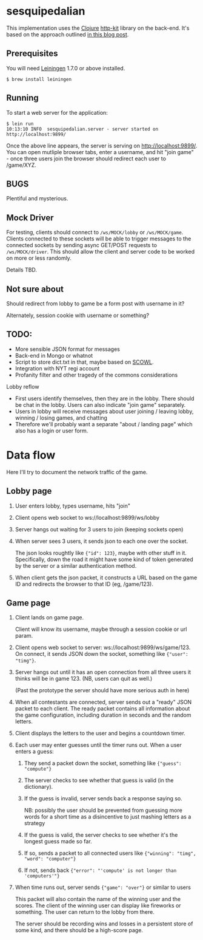 # sesquipedalian

This implementation uses the [Clojure][clojure] [http-kit][http-kit] library
on the back-end.  It's based on the approach outlined [in this blog post][blog].

## Prerequisites

You will need [Leiningen][lein] 1.7.0 or above installed.

    $ brew install leiningen

## Running

To start a web server for the application:

    $ lein run
    10:13:10 INFO  sesquipedalian.server - server started on http://localhost:9899/

Once the above line appears, the server is serving on [http://localhost:9899/][local].
You can open mutliple browser tabs, enter a username, and hit "join game" - once three
users join the browser should redirect each user to /game/XYZ.

## BUGS

Plentiful and mysterious.

## Mock Driver

For testing, clients should connect to `/ws/MOCK/lobby` or `/ws/MOCK/game`.
Clients connected to these sockets will be able to trigger messages to the
connected sockets by sending async GET/POST requests to `/ws/MOCK/driver`.
This should allow the client and server code to be worked on more or less
randomly.

Details TBD.

## Not sure about

Should redirect from lobby to game be a form post with username in it?

Alternately, session cookie with username or something?

## TODO:

- More sensible JSON format for messages
- Back-end in Mongo or whatnot
- Script to store dict.txt in that, maybe based on [SCOWL][scowl].
- Integration with NYT regi account
- Profanity filter and other tragedy of the commons considerations

Lobby reflow
- First users identify themselves, then they are in the lobby.  There should
  be chat in the lobby.  Users can also indicate "join game" separately.
- Users in lobby will receive messages about user joining / leaving lobby,
  winning / losing games, and chatting
- Therefore we'll probably want a separate "about / landing page" which also
  has a login or user form.

# Data flow

Here I'll try to document the network traffic of the game.

## Lobby page

1. User enters lobby, types username, hits "join"

2. Client opens web socket to ws://localhost:9899/ws/lobby

3. Server hangs out waiting for 3 users to join (keeping sockets open)

4. When server sees 3 users, it sends json to each one over the socket.

   The json looks roughtly like `{"id": 123}`, maybe with other stuff in it.
   Specifically, down the road it might have some kind of token generated
   by the server or a similar authentication method.

5. When client gets the json packet, it constructs a URL based on the game ID
   and redirects the browser to that ID (eg, /game/123).

## Game page

1. Client lands on game page.

   Client will know its username, maybe through a session cookie or url param.

2. Client opens web socket to server: ws://localhost:9899/ws/game/123.  On
   connect, it sends JSON down the socket, something like `{"user": "timg"}`.

3. Server hangs out until it has an open connection from all three users
   it thinks will be in game 123.  (NB, users can quit as well.)

   (Past the prototype the server should have more serious auth in here)

4. When all contestants are connected, server sends out a "ready" JSON packet to
   each client.  The ready packet contains all information about the game
   configuration, including duration in seconds and the random letters.

5. Client displays the letters to the user and begins a countdown timer.

6. Each user may enter guesses until the timer runs out.  When a user enters a
   guess:

   1. They send a packet down the socket, something like `{"guess": "compute"}`

   2. The server checks to see whether that guess is valid (in the dictionary).

   3. If the guess is invalid, server sends back a response saying so.

      NB: possibly the user should be prevented from guessing more words for a
      short time as a disincentive to just mashing letters as a strategy

   4. If the guess is valid, the server checks to see whether it's the longest
      guess made so far.

   5. If so, sends a packet to all connected users like `{"winning": "timg", "word": "computer"}`

   6. If not, sends back `{"error": "'compute' is not longer than 'computers'"}`

7. When time runs out, server sends `{"game": "over"}` or similar to users

   This packet will also contain the name of the winning user and the scores.
   The client of the winning user can display like fireworks or something.
   The user can return to the lobby from there.

   The server should be recording wins and losses in a persistent store of some
   kind, and there should be a high-score page.

[lein]: https://github.com/technomancy/leiningen
[blog]: http://samrat.me/blog/2013/07/clojure-websockets-with-http-kit/#comments
[scowl]: http://wordlist.sourceforge.net/
[local]: http://localhost:9899/
[http-kit]: http://http-kit.org/
[clojure]: http://clojure.org/
